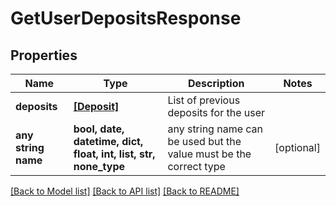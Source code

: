 # GetUserDepositsResponse


## Properties
Name | Type | Description | Notes
------------ | ------------- | ------------- | -------------
**deposits** | [**[Deposit]**](Deposit.md) | List of previous deposits for the user | 
**any string name** | **bool, date, datetime, dict, float, int, list, str, none_type** | any string name can be used but the value must be the correct type | [optional]

[[Back to Model list]](../README.md#documentation-for-models) [[Back to API list]](../README.md#documentation-for-api-endpoints) [[Back to README]](../README.md)


